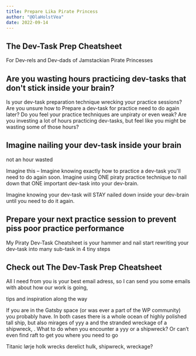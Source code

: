 ```yaml
---
title: Prepare Lika Pirate Princess
author: "@OlaHolstVea"
date: 2022-09-14
---
```


## The Dev-Task Prep Cheatsheet

For Dev-rels and Dev-dads of Jamstackian Pirate Princesses

## Are you wasting hours practicing dev-tasks that don't stick inside your brain?

Is your dev-task preparation technique wrecking your practice sessions?
Are you unsure how to Prepare a dev-task for practice
 need to do again later? Do you feel your practice techniques are unpiraty or even weak? Are you investing a lot of hours practicing dev-tasks, but feel like you might be wasting some of those hours?

## Imagine nailing your dev-task inside your brain
not an hour wasted

Imagine this – Imagine knowing exactly how to practice a dev-task you'll need to do again soon. Imagine using ONE piraty practice technique to nail down that ONE important dev-task into your dev-brain.

Imagine knowing your dev-task will STAY nailed down inside your dev-brain until you need to do it again.


## Prepare your next practice session to prevent piss poor practice performance



My Piraty Dev-Task Cheatsheet is your hammer and nail
start rewriting your dev-task into many sub-task in 4 tiny steps


## Check out The Dev-Task Prep Cheatsheet

All I need from you is your best email adress, so I can send you some emails with about how our work is going,



tips and inspiration along the way


If you are in the Gatsby space (or was ever a part of the WP community) you probably have. In both cases there is a whole ocean of
highly polished tall ship,
but also mirages of yyy
a and the stranded wreckage of a shipwreck, .
What to do when you encounter a yyy or a shipwreck?
Or can’t even find raft to get you where you need to go

Titanic
lørje holk wrecks derelict hulk, shipwreck, wreckage?